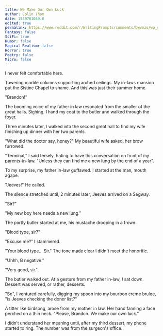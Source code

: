 ```yaml
---
title: We Make Our Own Luck
author: Colin Thom
date: 1559701069.0
edited: true
permalink: https://www.reddit.com/r/WritingPrompts/comments/bwvmzs/wp_shortly_after_marrying_into_an_unbelievably/
Fantasy: false
SciFi: true
Humor: false
Magical Realism: false
Horror: true
Poetry: false
Micro: false
---
```

I never felt comfortable here.

Towering marble columns supporting arched ceilings. My in-laws mansion put the Sistine Chapel to shame. And this was just their summer home.

"Brandon!"

The booming voice of my father in law resonated from the smaller of the great halls. Sighing, I hand my coat to the butler and walked through the foyer.

Three minutes later, I walked into the second great hall to find my wife finishing up dinner with her two parents.

"What did the doctor say, honey?" My beautiful wife asked, her brow furrowed.

"Terminal," I said tersely, hating to have this conversation on front of my parents-in-law. "Unless they can find me a new lung by the end of a year".

To my surprise, my father in-law guffawed. I started at the man, mouth agape.

"Jeeves!" He called.

The silence stretched until, 2 minutes later, Jeeves arrived on a Segway.

"Sir?"

"My new boy here needs a new lung."

The portly butler started at me, his mustache drooping in a frown.

"Blood type, sir?"

"Excuse me?" I stammered.

"Your blood type... Sir." The tone made clear I didn't meet the honorific.

"Uhhh, B negative."

"Very good, sir."

The butler walked out. At a gesture from my father in-law, I sat down. Dessert was served, or rather, desserts.

"So", I ventured carefully, digging my spoon into my bourbon creme brulee, "is Jeeves checking the donor list?"

A titter like birdsong, arose from my mother in law. Her hand fanning a face perched on a thin neck. "Please, Brandon. We make our own luck."

I didn't understand her meaning until, after my third dessert, my phone started to ring. The number was from the surgeon's office.
